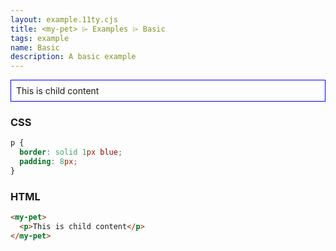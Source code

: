 ```yaml
---
layout: example.11ty.cjs
title: <my-pet> ⌲ Examples ⌲ Basic
tags: example
name: Basic
description: A basic example
---
```


<style>
  my-pet p {
    border: solid 1px blue;
    padding: 8px;
  }
</style>
<my-pet>
  <p>This is child content</p>
</my-pet>

<h3>CSS</h3>

```css
p {
  border: solid 1px blue;
  padding: 8px;
}
```

<h3>HTML</h3>

```html
<my-pet>
  <p>This is child content</p>
</my-pet>
```
